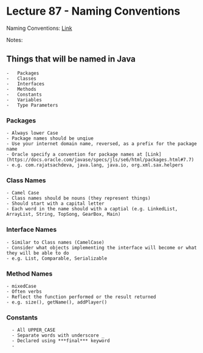 # Lecture 87 - Naming Conventions 

Naming Conventions: [Link](https://docs.oracle.com/javase/tutorial/java/nutsandbolts/variables.html#naming)<br />

Notes: <br />

## Things that will be named in Java
	-	Packages 
	-	Classes 
	-	Interfaces 
	-	Methods 
	-	Constants 
	-	Variables 
	-	Type Parameters

### Packages
	- Always lower Case
	- Package names should be unqiue
	- Use your internet domain name, reversed, as a prefix for the package name
	- Oracle specify a convention for package names at [Link](https://docs.oracle.com/javase/specs/jls/se6/html/packages.html#7.7)
	- e.g. com.rajatsachdeva, java.lang, java.io, org.xml.sax.helpers

### Class Names
	- Camel Case
	- Class names should be nouns (they represent things)
	- Should start with a capital letter
	- Each word in the name should with a captial (e.g. LinkedList, ArrayList, String, TopSong, GearBox, Main)

### Interface Names
	- Similar to Class names (CamelCase)
	- Consider what objects implementing the interface will become or what they will be able to do
	- e.g. List, Comparable, Serializable

### Method Names
	- mixedCase
	- Often verbs
	- Reflect the function performed or the result returned
	- e.g. size(), getName(), addPlayer()

### Constants
      - All UPPER_CASE
      - Separate words with underscore _
      - Declared using ***final*** keyword
      -
